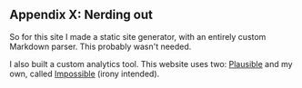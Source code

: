 ## Appendix X: Nerding out

So for this site I made a static site generator, with an entirely custom Markdown parser. This probably wasn't needed.

I also built a custom analytics tool. This website uses two: [Plausible]() and my own, called [Impossible]() (irony intended). 
